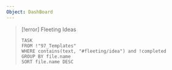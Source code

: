 ```yaml
---
Object: DashBoard
---
```

> [!error] Fleeting Ideas
> ```dataview
> TASK
> FROM !"97_Templates"
> WHERE contains(text, "#fleeting/idea") and !completed
> GROUP BY file.name
> SORT file.name DESC
